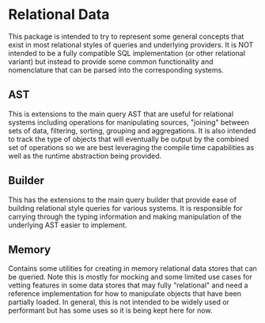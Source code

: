 # Relational Data

This package is intended to try to represent some general concepts that exist in
most relational styles of queries and underlying providers. It is NOT intended
to be a fully compatible SQL implementation (or other relational variant) but
instead to provide some common functionality and nomenclature that can be parsed
into the corresponding systems.

## AST

This is extensions to the main query AST that are useful for relational systems
including operations for manipulating sources, "joining" between sets of data,
filtering, sorting, grouping and aggregations. It is also intended to track the
type of objects that will eventually be output by the combined set of operations
so we are best leveraging the compile time capabilities as well as the runtime
abstraction being provided.

## Builder

This has the extensions to the main query builder that provide ease of building
relational style queries for various systems. It is responsible for carrying
through the typing information and making manipulation of the underlying AST
easier to implement.

## Memory

Contains some utilities for creating in memory relational data stores that can
be queried. Note this is mostly for mocking and some limited use cases for
vetting features in some data stores that may fully "relational" and need a
reference implementation for how to manipulate objects that have been partially
loaded. In general, this is not intended to be widely used or performant but
has some uses so it is being kept here for now.
